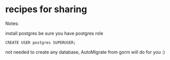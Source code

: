 # recipes for sharing


Notes:

install postgres
be sure you have postgres role
```$xslt
CREATE USER postgres SUPERUSER;
```

not needed to create any database, AutoMigrate from gorm will do for you :)